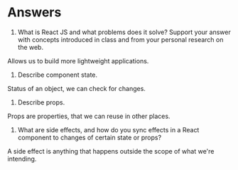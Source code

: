 # Answers

1. What is React JS and what problems does it solve? Support your answer with concepts introduced in class and from your personal research on the web.

Allows us to build more lightweight applications.

1. Describe component state.

Status of an object, we can check for changes.

1. Describe props.

Props are properties, that we can reuse in other places.

1. What are side effects, and how do you sync effects in a React component to changes of certain state or props?

A side effect is anything that happens outside the scope of what we're intending.
